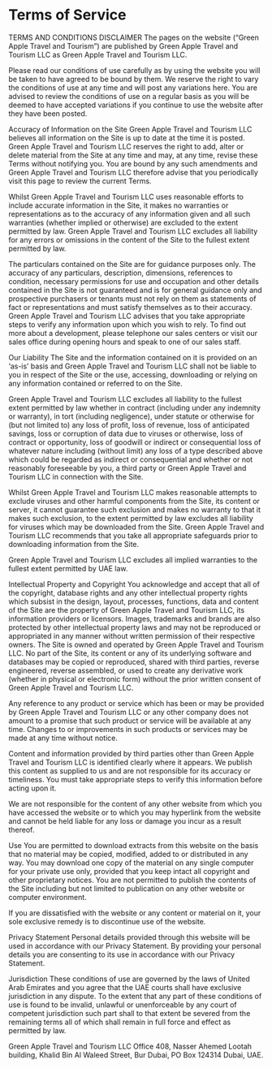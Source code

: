 # Terms of Service

TERMS AND CONDITIONS
DISCLAIMER
The pages on the website (“Green Apple Travel and Tourism”) are published by Green Apple Travel and Tourism LLC as Green Apple Travel and Tourism LLC.

Please read our conditions of use carefully as by using the website you will be taken to have agreed to be bound by them. We reserve the right to vary the conditions of use at any time and will post any variations here. You are advised to review the conditions of use on a regular basis as you will be deemed to have accepted variations if you continue to use the website after they have been posted.


Accuracy of Information on the Site
Green Apple Travel and Tourism LLC believes all information on the Site is up to date at the time it is posted. Green Apple Travel and Tourism LLC reserves the right to add, alter or delete material from the Site at any time and may, at any time, revise these Terms without notifying you. You are bound by any such amendments and Green Apple Travel and Tourism LLC therefore advise that you periodically visit this page to review the current Terms.

Whilst Green Apple Travel and Tourism LLC uses reasonable efforts to include accurate information in the Site, it makes no warranties or representations as to the accuracy of any information given and all such warranties (whether implied or otherwise) are excluded to the extent permitted by law. Green Apple Travel and Tourism LLC excludes all liability for any errors or omissions in the content of the Site to the fullest extent permitted by law.

The particulars contained on the Site are for guidance purposes only. The accuracy of any particulars, description, dimensions, references to condition, necessary permissions for use and occupation and other details contained in the Site is not guaranteed and is for general guidance only and prospective purchasers or tenants must not rely on them as statements of fact or representations and must satisfy themselves as to their accuracy. Green Apple Travel and Tourism LLC advises that you take appropriate steps to verify any information upon which you wish to rely. To find out more about a development, please telephone our sales centers or visit our sales office during opening hours and speak to one of our sales staff.


Our Liability
The Site and the information contained on it is provided on an ‘as-is’ basis and Green Apple Travel and Tourism LLC shall not be liable to you in respect of the Site or the use, accessing, downloading or relying on any information contained or referred to on the Site.

Green Apple Travel and Tourism LLC excludes all liability to the fullest extent permitted by law whether in contract (including under any indemnity or warranty), in tort (including negligence), under statute or otherwise for (but not limited to) any loss of profit, loss of revenue, loss of anticipated savings, loss or corruption of data due to viruses or otherwise, loss of contract or opportunity, loss of goodwill or indirect or consequential loss of whatever nature including (without limit) any loss of a type described above which could be regarded as indirect or consequential and whether or not reasonably foreseeable by you, a third party or Green Apple Travel and Tourism LLC in connection with the Site.

Whilst Green Apple Travel and Tourism LLC makes reasonable attempts to exclude viruses and other harmful components from the Site, its content or server, it cannot guarantee such exclusion and makes no warranty to that it makes such exclusion, to the extent permitted by law excludes all liability for viruses which may be downloaded from the Site. Green Apple Travel and Tourism LLC recommends that you take all appropriate safeguards prior to downloading information from the Site.

Green Apple Travel and Tourism LLC excludes all implied warranties to the fullest extent permitted by UAE law.


Intellectual Property and Copyright
You acknowledge and accept that all of the copyright, database rights and any other intellectual property rights which subsist in the design, layout, processes, functions, data and content of the Site are the property of Green Apple Travel and Tourism LLC, its information providers or licensors. Images, trademarks and brands are also protected by other intellectual property laws and may not be reproduced or appropriated in any manner without written permission of their respective owners. The Site is owned and operated by Green Apple Travel and Tourism LLC. No part of the Site, its content or any of its underlying software and databases may be copied or reproduced, shared with third parties, reverse engineered, reverse assembled, or used to create any derivative work (whether in physical or electronic form) without the prior written consent of Green Apple Travel and Tourism LLC.

Any reference to any product or service which has been or may be provided by Green Apple Travel and Tourism LLC or any other company does not amount to a promise that such product or service will be available at any time. Changes to or improvements in such products or services may be made at any time without notice.

Content and information provided by third parties other than Green Apple Travel and Tourism LLC is identified clearly where it appears. We publish this content as supplied to us and are not responsible for its accuracy or timeliness. You must take appropriate steps to verify this information before acting upon it.

We are not responsible for the content of any other website from which you have accessed the website or to which you may hyperlink from the website and cannot be held liable for any loss or damage you incur as a result thereof.


Use
You are permitted to download extracts from this website on the basis that no material may be copied, modified, added to or distributed in any way. You may download one copy of the material on any single computer for your private use only, provided that you keep intact all copyright and other proprietary notices. You are not permitted to publish the contents of the Site including but not limited to publication on any other website or computer environment.

If you are dissatisfied with the website or any content or material on it, your sole exclusive remedy is to discontinue use of the website.


Privacy Statement
Personal details provided through this website will be used in accordance with our Privacy Statement. By providing your personal details you are consenting to its use in accordance with our Privacy Statement.


Jurisdiction
These conditions of use are governed by the laws of United Arab Emirates and you agree that the UAE courts shall have exclusive jurisdiction in any dispute. To the extent that any part of these conditions of use is found to be invalid, unlawful or unenforceable by any court of competent jurisdiction such part shall to that extent be severed from the remaining terms all of which shall remain in full force and effect as permitted by law.


Green Apple Travel and Tourism LLC
Office 408, Nasser Ahemed Lootah building, Khalid Bin Al Waleed Street,
Bur Dubai, PO Box 124314
Dubai, UAE.
